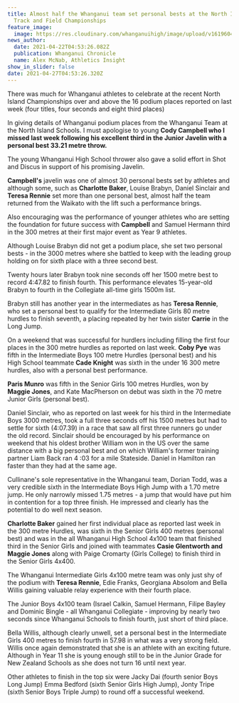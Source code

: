 ```yaml
---
title: Almost half the Whanganui team set personal bests at the North Island
  Track and Field Championships
feature_image:
  image: https://res.cloudinary.com/whanganuihigh/image/upload/v1619604610/News/Athletics_North_island_SS_Chamsp.gif
news_author:
  date: 2021-04-22T04:53:26.082Z
  publication: Whanganui Chronicle
  name: Alex McNab, Athletics Insight
show_in_slider: false
date: 2021-04-27T04:53:26.320Z
---
```

There was much for Whanganui athletes to celebrate at the recent North Island Championships over and above the 16 podium places reported on last week (four titles, four seconds and eight third places)

In giving details of Whanganui podium places from the Whanganui Team at the North Island Schools. I must apologise to young **Cody Campbell who I missed last week following his excellent third in the Junior Javelin with a personal best 33.21 metre throw.**

The young Whanganui High School thrower also gave a solid effort in Shot and Discus in support of his promising Javelin.

**Campbell's** javelin was one of almost 30 personal bests set by athletes and although some, such as **Charlotte Baker**, Louise Brabyn, Daniel Sinclair and **Teresa Rennie** set more than one personal best, almost half the team returned from the Waikato with the lift such a performance brings.

Also encouraging was the performance of younger athletes who are setting the foundation for future success with **Campbell** and Samuel Hermann third in the 300 metres at their first major event as Year 9 athletes.

Although Louise Brabyn did not get a podium place, she set two personal bests - in the 3000 metres where she battled to keep with the leading group holding on for sixth place with a three second best.

Twenty hours later Brabyn took nine seconds off her 1500 metre best to record 4:47.82 to finish fourth. This performance elevates 15-year-old Brabyn to fourth in the Collegiate all-time girls 1500m list.

Brabyn still has another year in the intermediates as has **Teresa Rennie**, who set a personal best to qualify for the Intermediate Girls 80 metre hurdles to finish seventh, a placing repeated by her twin sister **Carrie** in the Long Jump.

On a weekend that was successful for hurdlers including filling the first four places in the 300 metre hurdles as reported on last week. **Coby Pye** was fifth in the Intermediate Boys 100 metre Hurdles (personal best) and his High School teammate **Cade Knight** was sixth in the under 16 300 metre hurdles, also with a personal best performance.

**Paris Munro** was fifth in the Senior Girls 100 metres Hurdles, won by **Maggie Jones**, and Kate MacPherson on debut was sixth in the 70 metre Junior Girls (personal best).

Daniel Sinclair, who as reported on last week for his third in the Intermediate Boys 3000 metres, took a full three seconds off his 1500 metres but had to settle for sixth (4:07.39) in a race that saw all first three runners go under the old record. Sinclair should be encouraged by his performance on weekend that his oldest brother William won in the US over the same distance with a big personal best and on which William's former training partner Liam Back ran 4 :03 for a mile Stateside. Daniel in Hamilton ran faster than they had at the same age.

Cullinane's sole representative in the Whanganui team, Dorian Todd, was a very credible sixth in the Intermediate Boys High Jump with a 1.70 metre jump. He only narrowly missed 1.75 metres - a jump that would have put him in contention for a top three finish. He impressed and clearly has the potential to do well next season.

**Charlotte Baker** gained her first individual place as reported last week in the 300 metre Hurdles, was sixth in the Senior Girls 400 metres (personal best) and was in the all Whanganui High School 4x100 team that finished third in the Senior Girls and joined with teammates **Casie Glentworth and Maggie Jones** along with Paige Cromarty (Girls College) to finish third in the Senior Girls 4x400.

The Whanganui Intermediate Girls 4x100 metre team was only just shy of the podium with **Teresa Rennie**, Edie Franks, Georgiana Absolom and Bella Willis gaining valuable relay experience with their fourth place.

The Junior Boys 4x100 team (Israel Calkin, Samuel Hermann, Filipe Bayley and Dominic Bingle - all Whanganui Collegiate - improving by nearly two seconds since Whanganui Schools to finish fourth, just short of third place.

Bella Willis, although clearly unwell, set a personal best in the Intermediate Girls 400 metres to finish fourth in 57.98 in what was a very strong field. Willis once again demonstrated that she is an athlete with an exciting future. Although in Year 11 she is young enough still to be in the Junior Grade for New Zealand Schools as she does not turn 16 until next year.

Other athletes to finish in the top six were Jacky Dai (fourth senior Boys Long Jump) Emma Bedford (sixth Senior Girls High Jump), Jonty Tripe (sixth Senior Boys Triple Jump) to round off a successful weekend.
